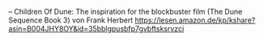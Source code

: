 – Children Of Dune: The inspiration for the blockbuster film (The Dune Sequence Book 3) von Frank Herbert
https://lesen.amazon.de/kp/kshare?asin=B004JHY8OY&id=35bblgpusbfp7gvbftsksrvzci